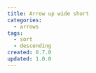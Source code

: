 ```yaml
---
title: Arrow up wide short
categories:
  - arrows
tags:
  - sort
  - descending
created: 0.7.0
updated: 1.0.0
---
```

